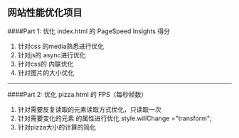 ## 网站性能优化项目


####Part 1: 优化 index.html 的 PageSpeed Insights 得分

1. 针对css 的media熟悉进行优化
2. 针对js的 async进行优化
3. 针对css的 内联优化
4. 针对图片的大小优化

----

####Part 2: 优化 pizza.html 的 FPS（每秒帧数）

1. 针对需要反复读取的元素读取方式优化，只读取一次
2. 针对需要变化的元素 的属性进行优化 style.willChange ="transform";
3. 针对pizza大小的计算的简化
